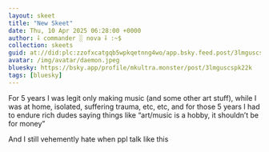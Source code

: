 ```yaml
---
layout: skeet
title: "New Skeet"
date: Thu, 10 Apr 2025 06:28:00 +0000
author: ⸸ commander ░ nova ⸸ :~$
collection: skeets
guid: at://did:plc:zzofxcatgqb5wpkqetnng4wo/app.bsky.feed.post/3lmguscspk22k
avatar: /img/avatar/daemon.jpeg
bluesky: https://bsky.app/profile/mkultra.monster/post/3lmguscspk22k
tags: [bluesky]
---
```


For 5 years I was legit only making music (and some other art stuff), while I was at home, isolated, suffering trauma, etc, etc, and for those 5 years I had to endure rich dudes saying things like “art/music is a hobby, it shouldn’t be for money”

And I still vehemently hate when ppl talk like this
